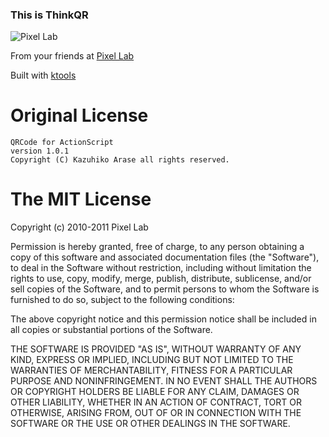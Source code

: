 ### This is ThinkQR

![Pixel Lab](https://github.com/thinkpixellab/thinkqr/raw/master/images/pixellab.png)

From your friends at [Pixel Lab](http://thinkpixellab.com)

Built with [ktools](https://github.com/kevmoo/ktools)

# Original License #

    QRCode for ActionScript
    version 1.0.1
    Copyright (C) Kazuhiko Arase all rights reserved.

# The MIT License #

Copyright (c) 2010-2011 Pixel Lab

Permission is hereby granted, free of charge, to any person obtaining a copy
of this software and associated documentation files (the "Software"), to deal
in the Software without restriction, including without limitation the rights
to use, copy, modify, merge, publish, distribute, sublicense, and/or sell
copies of the Software, and to permit persons to whom the Software is
furnished to do so, subject to the following conditions:

The above copyright notice and this permission notice shall be included in
all copies or substantial portions of the Software.

THE SOFTWARE IS PROVIDED "AS IS", WITHOUT WARRANTY OF ANY KIND, EXPRESS OR
IMPLIED, INCLUDING BUT NOT LIMITED TO THE WARRANTIES OF MERCHANTABILITY,
FITNESS FOR A PARTICULAR PURPOSE AND NONINFRINGEMENT. IN NO EVENT SHALL THE
AUTHORS OR COPYRIGHT HOLDERS BE LIABLE FOR ANY CLAIM, DAMAGES OR OTHER
LIABILITY, WHETHER IN AN ACTION OF CONTRACT, TORT OR OTHERWISE, ARISING FROM,
OUT OF OR IN CONNECTION WITH THE SOFTWARE OR THE USE OR OTHER DEALINGS IN
THE SOFTWARE.